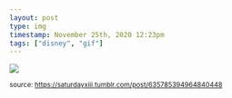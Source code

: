 ```yaml
---
layout: post
type: img
timestamp: November 25th, 2020 12:23pm
tags: ["disney", "gif"]
---
```

<img src="https://saturdayxiii.github.io/media/635785394964840448.gif"/>
  
<small>source: https://saturdayxiii.tumblr.com/post/635785394964840448</small>